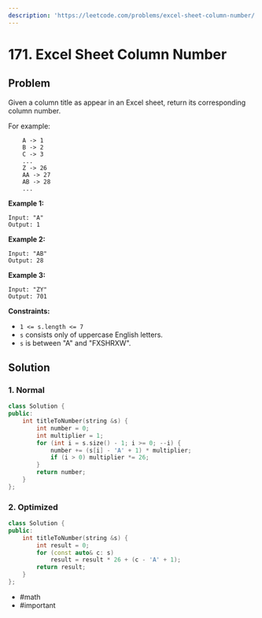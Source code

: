 ```yaml
---
description: 'https://leetcode.com/problems/excel-sheet-column-number/'
---
```


# 171. Excel Sheet Column Number

## Problem

Given a column title as appear in an Excel sheet, return its corresponding column number.

For example:

```text
    A -> 1
    B -> 2
    C -> 3
    ...
    Z -> 26
    AA -> 27
    AB -> 28 
    ...
```

**Example 1:**

```text
Input: "A"
Output: 1
```

**Example 2:**

```text
Input: "AB"
Output: 28
```

**Example 3:**

```text
Input: "ZY"
Output: 701
```

**Constraints:**

* `1 <= s.length <= 7`
* `s` consists only of uppercase English letters.
* `s` is between "A" and "FXSHRXW".

## Solution

### 1. Normal

```cpp
class Solution {
public:
    int titleToNumber(string &s) {
        int number = 0;
        int multiplier = 1;
        for (int i = s.size() - 1; i >= 0; --i) {
            number += (s[i] - 'A' + 1) * multiplier;
            if (i > 0) multiplier *= 26;
        }
        return number;
    }
};
```

### 2. Optimized

```cpp
class Solution {
public:
    int titleToNumber(string &s) {
        int result = 0;
        for (const auto& c: s)
            result = result * 26 + (c - 'A' + 1);
        return result;
    }
};
```

* \#math
* \#important

